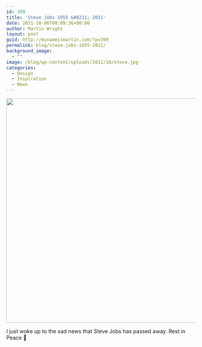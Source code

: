 ```yaml
---
id: 399
title: 'Steve Jobs 1955 &#8211; 2011'
date: 2011-10-06T08:09:36+00:00
author: Martin Wright
layout: post
guid: http://mynameismartin.com/?p=399
permalink: blog/steve-jobs-1955-2011/
background_image:
  - ""
image: /blog/wp-content/uploads/2011/10/steve.jpg
categories:
  - Design
  - Inspiration
  - News
---
```

<p style="text-align: center;">
  <img class="aligncenter size-full wp-image-401" title="steve" alt="" src="http://mynameismartin.com/blog/wp-content/uploads/2011/10/steve.jpg" width="655" height="597" srcset="http://mynameismartin.com/blog/wp-content/uploads/2011/10/steve.jpg 655w, http://mynameismartin.com/blog/wp-content/uploads/2011/10/steve-300x273.jpg 300w" sizes="(max-width: 655px) 100vw, 655px" />
</p>

I just woke up to the sad news that Steve Jobs has passed away. Rest in Peace 